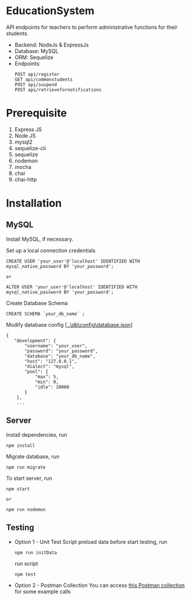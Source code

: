# EducationSystem
API endpoints for teachers to perform administrative functions for their students.
* Backend: NodeJs & ExpressJs
* Database: MySQL
* ORM: Sequelize
* Endpoints: 
    ```
    POST api/register
    GET api/commonstudents
    POST api/suspend
    POST api/retrievefornotifications
    ```
# Prerequisite
 1. Express JS
 2. Node JS
 3. mysql2
 4. sequelize-cli
 5. sequelize
 6. nodemon
 7. mocha
 8. chai
 9. chai-http

# Installation
## MySQL
Install MySQL, if necessary.

Set up a local connection credentials
```
CREATE USER 'your_user'@'localhost' IDENTIFIED WITH mysql_native_password BY 'your_password'; 

or

ALTER USER 'your_user'@'localhost' IDENTIFIED WITH mysql_native_password BY 'your_password'; 
```
Create Database Schema
```
CREATE SCHEMA `your_db_name` ;
```
Modify database config [[..\db\config\database.json]](https://github.com/khaimeng92/EducationSystem/blob/master/db/config/database.json) 
```
{
   "development": {
       "username": "your_user",
       "password": "your_password",
       "database": "your_db_name",
       "host": "127.0.0.1",
       "dialect": "mysql",
       "pool": {
           "max": 5,
           "min": 0,
           "idle": 10000
       }
    },
    ...
```

## Server
Install dependencies, run
```
npm install
```
Migrate database, run
```
npm run migrate
```
To start server, run
```
npm start 

or

npm run nodemon
```

## Testing
* Option 1 - Unit Test Script
    preload data before start testing, run
    ```
    npm run initData
    ```
    run script
    ```
    npm test
    ```

 * Option 2 - Postman Collection
You can access [this Postman collection](https://www.getpostman.com/collections/19154d6cc8add40bd28b) for some example calls 
